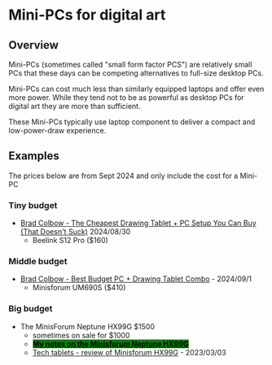 # Mini-PCs for digital art

## Overview

Mini-PCs (sometimes called "small form factor PCS") are relatively small PCs that these days can be competing alternatives to full-size desktop PCs.

Mini-PCs can cost much less than similarly equipped laptops and offer even more power. While they tend not to be as powerful as desktop PCs for digital art they are more than sufficient.

These Mini-PCs typically use laptop component to deliver a compact and low-power-draw experience.&#x20;

## Examples

The prices below are from Sept 2024 and only include the cost for a Mini-PC

### Tiny budget

* [Brad Colbow - The Cheapest Drawing Tablet + PC Setup You Can Buy (That Doesn't Suck)](https://www.youtube.com/watch?v=R89twfFhSm0) 2024/08/30
  * Beelink S12 Pro ($160)

### Middle budget&#x20;

* [Brad Colbow - Best Budget PC + Drawing Tablet Combo](https://www.youtube.com/watch?v=JNq3LAdPho8) - 2024/09/1
  * Minisforum UM690S ($410)

### Big budget

* The MinisForum Neptune HX99G $1500
  * sometimes on sale for $1000
  * [<mark style="background-color:green;">**My notes on the Minisforum Neptune HX99G**</mark>](7p-notes-minisforum-neptune-hx99g.md)&#x20;
  * [Tech tablets - review of Minisforum HX99G](https://www.youtube.com/watch?v=c3iF9GQoEbQ) - 2023/03/03
